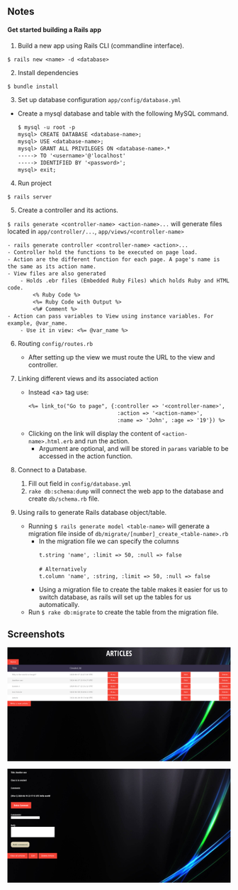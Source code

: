 ## Notes

#### Get started building a Rails app
1. Build a new app using Rails CLI (commandline interface).
```
$ rails new <name> -d <database>
```
2. Install dependencies
```
$ bundle install
```
3. Set up database configuration `app/config/database.yml`
- Create a mysql database and table with the following MySQL command.
    ```
    $ mysql -u root -p
    mysql> CREATE DATABASE <database-name>;
    mysql> USE <database-name>;
    mysql> GRANT ALL PRIVILEGES ON <database-name>.*
    -----> TO '<username>'@'localhost'
    -----> IDENTIFIED BY '<password>';
    mysql> exit;

    ```
4. Run project
```
$ rails server
```
5. Create a controller and its actions.

`$ rails generate <controller-name> <action-name>...` will generate files located in `app/controller/...`, `app/views/<controller-name>`

    - rails generate controller <controller-name> <action>...
    - Controller hold the functions to be executed on page load.
    - Action are the different function for each page. A page's name is the same as its action name.
    - View files are also generated
        - Holds .ebr files (Embedded Ruby Files) which holds Ruby and HTML code.
            <% Ruby Code %>
            <%= Ruby Code with Output %>
            <%# Comment %>
    - Action can pass variables to View using instance variables. For example, @var_name.
        - Use it in view: <%= @var_name %>
6. Routing `config/routes.rb`
    - After setting up the view we must route the URL to the view and controller.
7. Linking different views and its associated action
    - Instead \<a\> tag use: 
        ```
        <%= link_to("Go to page", {:controller => '<controller-name>',
                                    :action => '<action-name>',
                                    :name => 'John', :age => '19'}) %>
        ```
    - Clicking on the link will display the content of `<action-name>.html.erb` and run the action.
        - Argument are optional, and will be stored in `params` variable to be accessed in the action function.
8. Connect to a Database.

    1. Fill out field in `config/database.yml`
    2. `rake db:schema:dump` will connect the web app to the database and create `db/schema.rb` file.

9. Using rails to generate Rails database object/table.
    - Running `$ rails generate model <table-name>` will generate a migration file inside of `db/migrate/[number]_create_<table-name>.rb`
        - In the migration file we can specify the columns
            ```
            t.string 'name', :limit => 50, :null => false

            # Alternatively
            t.column 'name', :string, :limit => 50, :null => false
            ```
        - Using a migration file to create the table makes it easier for us to switch database, as rails will set up the tables for us automatically.
    - Run `$ rake db:migrate` to create the table from the migration file.


## Screenshots

![](screenshots/home.png)

![](screenshots/article.png)


